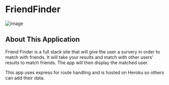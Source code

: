 # FriendFinder
![image](https://user-images.githubusercontent.com/30426278/36290553-b0fe3e32-127a-11e8-8b81-e8ee06508b61.png)

## About This Application
Friend Finder is a full stack site that will give the user a survery in order to match with friends. It will take your results and match with other users' results to match friends. The app will then display the matched user. 

This app uses express for route handling and is hosted on Heroku so others can add their data.
